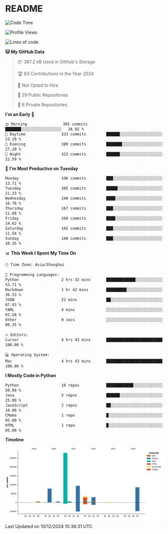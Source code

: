 # README

<!--START_SECTION:waka-->
![Code Time](http://img.shields.io/badge/Code%20Time-1%2C089%20hrs%2038%20mins-blue)

![Profile Views](http://img.shields.io/badge/Profile%20Views-30-blue)

![Lines of code](https://img.shields.io/badge/From%20Hello%20World%20I%27ve%20Written-615.6%20thousand%20lines%20of%20code-blue)

**🐱 My GitHub Data** 

> 📦 387.2 kB Used in GitHub's Storage 
 > 
> 🏆 63 Contributions in the Year 2024
 > 
> 🚫 Not Opted to Hire
 > 
> 📜 29 Public Repositories 
 > 
> 🔑 6 Private Repositories 
 > 
**I'm an Early 🐤** 

```text
🌞 Morning                385 commits         ███████░░░░░░░░░░░░░░░░░░   26.92 % 
🌆 Daytime                333 commits         ██████░░░░░░░░░░░░░░░░░░░   23.29 % 
🌃 Evening                389 commits         ███████░░░░░░░░░░░░░░░░░░   27.20 % 
🌙 Night                  323 commits         ██████░░░░░░░░░░░░░░░░░░░   22.59 % 
```
📅 **I'm Most Productive on Tuesday** 

```text
Monday                   196 commits         ███░░░░░░░░░░░░░░░░░░░░░░   13.71 % 
Tuesday                  305 commits         █████░░░░░░░░░░░░░░░░░░░░   21.33 % 
Wednesday                240 commits         ████░░░░░░░░░░░░░░░░░░░░░   16.78 % 
Thursday                 167 commits         ███░░░░░░░░░░░░░░░░░░░░░░   11.68 % 
Friday                   209 commits         ████░░░░░░░░░░░░░░░░░░░░░   14.62 % 
Saturday                 165 commits         ███░░░░░░░░░░░░░░░░░░░░░░   11.54 % 
Sunday                   148 commits         ███░░░░░░░░░░░░░░░░░░░░░░   10.35 % 
```


📊 **This Week I Spent My Time On** 

```text
🕑︎ Time Zone: Asia/Shanghai

💬 Programming Languages: 
Python                   2 hrs 32 mins       █████████████░░░░░░░░░░░░   53.71 % 
Markdown                 1 hr 42 mins        █████████░░░░░░░░░░░░░░░░   36.33 % 
JSON                     22 mins             ██░░░░░░░░░░░░░░░░░░░░░░░   07.93 % 
YAML                     4 mins              ░░░░░░░░░░░░░░░░░░░░░░░░░   01.58 % 
Other                    0 secs              ░░░░░░░░░░░░░░░░░░░░░░░░░   00.35 % 

🔥 Editors: 
Cursor                   4 hrs 43 mins       █████████████████████████   100.00 % 

💻 Operating System: 
Mac                      4 hrs 43 mins       █████████████████████████   100.00 % 
```

**I Mostly Code in Python** 

```text
Python                   10 repos            ████████████░░░░░░░░░░░░░   50.00 % 
Java                     5 repos             ██████░░░░░░░░░░░░░░░░░░░   25.00 % 
JavaScript               2 repos             ██░░░░░░░░░░░░░░░░░░░░░░░   10.00 % 
CMake                    1 repo              █░░░░░░░░░░░░░░░░░░░░░░░░   05.00 % 
HTML                     1 repo              █░░░░░░░░░░░░░░░░░░░░░░░░   05.00 % 
```



**Timeline**

![Lines of Code chart](https://raw.githubusercontent.com/XeonHis/XeonHis/main/assets/bar_graph.png)


 Last Updated on 10/12/2024 10:36:31 UTC
<!--END_SECTION:waka-->
